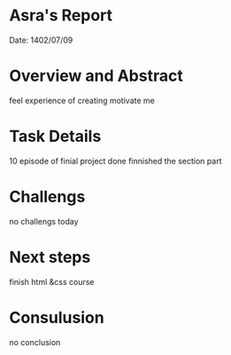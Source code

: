  # Asra's Report
 Date:
1402/07/09
 # Overview and Abstract
feel experience of creating motivate me

 # Task Details 
10 episode of finial project done
finnished the section part
 
 
 
 

 # Challengs 
 no challengs today
 


 # Next steps
finish html &css course
 

 # Consulusion 
 no conclusion
